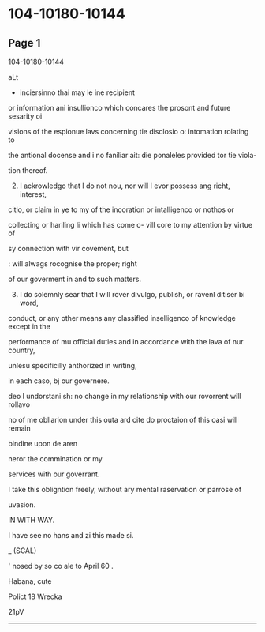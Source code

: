 # 104-10180-10144

## Page 1

104-10180-10144

aLt

- inciersinno thai may le ine recipient

or information ani insullionco which concares the prosont and future sesarity oi

visions of the espionue lavs concerning tie disclosio o: intomation rolating to

the antional docense and i no faniliar ait: die ponaleles provided tor tie viola-

tion thereof.

2. I ackrowledgo that I do not nou, nor will I evor possess ang richt, interest,

citlo, or claim in ye to my of the incoration or intalligenco or nothos or

collecting or hariling li which has come o- vill core to my attention by virtue of

sy connection with vir covement, but

: will alwags rocognise the proper; right

of our goverment in and to such matters.

3. I do solemnly sear that I will rover divulgo, publish, or ravenl ditiser bi word,

conduct, or any other means any classifled inselligenco of knowledge except in the

performance of mu official duties and in accordance with the lava of nur country,

unlesu specificilly anthorized in writing,

in each caso, bj our governere.

deo l undorstani sh: no change in my relationship with our rovorrent will rollavo

no of me obllarion under this outa ard cite do proctaion of this oasi will remain

bindine upon de aren

neror the commination or my

services with our goverrant.

I take this obligntion freely, without ary mental raservation or parrose of

uvasion.

IN WITH WAY.

I have see no hans and zi this made si.

_ (SCAL)

' nosed by so co ale to April 60 .

Habana, cute

Polict 18 Wrecka

21pV

---

